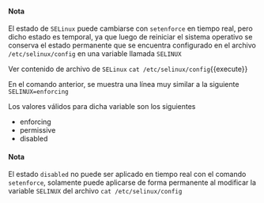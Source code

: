 #### Nota
El estado de `SELinux` puede cambiarse con `setenforce` en tiempo real, pero dicho estado es temporal, ya que luego de reiniciar el sistema operativo se conserva el estado permanente que se encuentra configurado en el archivo `/etc/selinux/config` en una variable llamada `SELINUX`

Ver contenido de archivo de `SELinux`
`cat /etc/selinux/config`{{execute}}

En el comando anterior, se muestra una línea muy similar a la siguiente
`SELINUX=enforcing`

Los valores válidos para dicha variable son los siguientes
* enforcing
* permissive
* disabled

#### Nota
El estado `disabled` no puede ser aplicado en tiempo real con el comando `setenforce`, solamente puede aplicarse de forma permanente al modificar la variable `SELINUX` del archivo `cat /etc/selinux/config`
